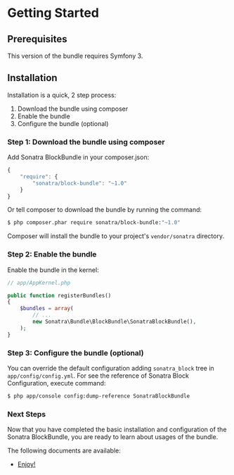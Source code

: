 Getting Started
===============

## Prerequisites

This version of the bundle requires Symfony 3.

## Installation

Installation is a quick, 2 step process:

1. Download the bundle using composer
2. Enable the bundle
3. Configure the bundle (optional)

### Step 1: Download the bundle using composer

Add Sonatra BlockBundle in your composer.json:

```js
{
    "require": {
        "sonatra/block-bundle": "~1.0"
    }
}
```

Or tell composer to download the bundle by running the command:

```bash
$ php composer.phar require sonatra/block-bundle:"~1.0"
```

Composer will install the bundle to your project's `vendor/sonatra` directory.

### Step 2: Enable the bundle

Enable the bundle in the kernel:

```php
// app/AppKernel.php

public function registerBundles()
{
    $bundles = array(
        // ...
        new Sonatra\Bundle\BlockBundle\SonatraBlockBundle(),
    );
}
```

### Step 3: Configure the bundle (optional)

You can override the default configuration adding `sonatra_block` tree in `app/config/config.yml`.
For see the reference of Sonatra Block Configuration, execute command:

```bash
$ php app/console config:dump-reference SonatraBlockBundle 
```

### Next Steps

Now that you have completed the basic installation and configuration of the
Sonatra BlockBundle, you are ready to learn about usages of the bundle.

The following documents are available:

- [Enjoy!](usage.md)

